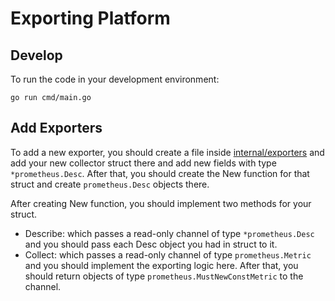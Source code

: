 # Exporting Platform

## Develop

To run the code in your development environment:

```shell
go run cmd/main.go
```

## Add Exporters

To add a new exporter, you should create a file inside [internal/exporters](internal/exporters) and add your new collector struct there and add new fields with type `*prometheus.Desc`. After that, you should create the New function for that struct and create `prometheus.Desc` objects there.

After creating New function, you should implement two methods for your struct.

- Describe: which passes a read-only channel of type `*prometheus.Desc` and you should pass each Desc object you had in struct to it.
- Collect: which passes a read-only channel of type `prometheus.Metric` and you should implement the exporting logic here. After that, you should return objects of type `prometheus.MustNewConstMetric` to the channel. 



